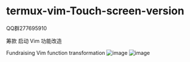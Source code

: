 # termux-vim-Touch-screen-version

QQ群277695910

筹款 启动
Vim 功能改造

Fundraising
Vim function transformation
![image](https://github.com/QQ1598058687/termux-vim-Touch-screen-version/blob/main/1.png)
![image](https://github.com/QQ1598058687/termux-vim-Touch-screen-version/blob/main/2.png)
